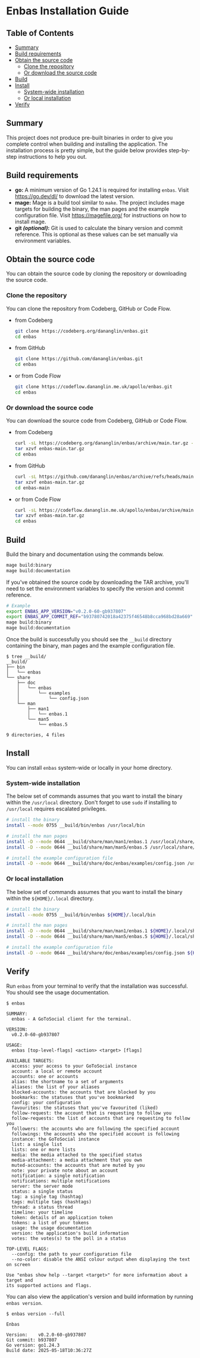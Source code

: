 # Enbas Installation Guide

## Table of Contents

- [Summary](#summary)
- [Build requirements](#build-requirements)
- [Obtain the source code](#obtain-the-source-code)
  - [Clone the repository](#clone-the-repository)
  - [Or download the source code](#or-download-the-source-code)
- [Build](#build)
- [Install](#install)
  - [System-wide installation](#system-wide-installation)
  - [Or local installation](#or-local-installation)
- [Verify](#verify)

## Summary

This project does not produce pre-built binaries in order to give you complete control when building and
installing the application. The installation process is pretty simple, but the guide below provides
step-by-step instructions to help you out.

## Build requirements

- **go:**
A minimum version of Go 1.24.1 is required for installing `enbas`.
Visit https://go.dev/dl/ to download the latest version.
- **mage:**
Mage is a build tool similar to `make`.
The project includes mage targets for building the binary, the man pages and the example configuration file.
Visit https://magefile.org/ for instructions on how to install mage.
- **git _(optional)_:**
Git is used to calculate the binary version and commit reference.
This is optional as these values can be set manually via environment variables.

## Obtain the source code

You can obtain the source code by cloning the repository or downloading the source code.

### Clone the repository

You can clone the repository from Codeberg, GitHub or Code Flow.

- from Codeberg
   ```bash
   git clone https://codeberg.org/dananglin/enbas.git
   cd enbas
   ```

- from GitHub
   ```bash
   git clone https://github.com/dananglin/enbas.git
   cd enbas
   ```

- or from Code Flow
   ```bash
   git clone https://codeflow.dananglin.me.uk/apollo/enbas.git
   cd enbas
   ```

### Or download the source code

You can download the source code from Codeberg, GitHub or Code Flow.

- from Codeberg
   ```bash
   curl -sL https://codeberg.org/dananglin/enbas/archive/main.tar.gz -o enbas-main.tar.gz
   tar xzvf enbas-main.tar.gz
   cd enbas
   ```

- from GitHub
   ```bash
   curl -sL https://github.com/dananglin/enbas/archive/refs/heads/main.tar.gz -o enbas-main.tar.gz
   tar xzvf enbas-main.tar.gz
   cd enbas-main
   ```

- or from Code Flow
   ```bash
   curl -sL https://codeflow.dananglin.me.uk/apollo/enbas/archive/main.tar.gz -o enbas-main.tar.gz
   tar xzvf enbas-main.tar.gz
   cd enbas
   ```

## Build

Build the binary and documentation using the commands below.

```bash
mage build:binary
mage build:documentation
```

If you've obtained the source code by downloading the TAR archive, you'll need to set the environment variables
to specify the version and commit reference.

```bash
# Example
export ENBAS_APP_VERSION="v0.2.0-60-gb937807"
export ENBAS_APP_COMMIT_REF="b93780742018a42375f46548b8cca968bd28a669"
mage build:binary
mage build:documentation
```

Once the build is successfully you should see the `__build` directory containing the binary, man pages and the
example configuration file.

```
$ tree __build/
__build/
├── bin
│   └── enbas
└── share
    ├── doc
    │   └── enbas
    │       └── examples
    │           └── config.json
    └── man
        ├── man1
        │   └── enbas.1
        └── man5
            └── enbas.5

9 directories, 4 files
```

## Install

You can install `enbas` system-wide or locally in your home directory.

### System-wide installation

The below set of commands assumes that you want to install the binary within the `/usr/local` directory.
Don't forget to use `sudo` if installing to `/usr/local` requires escalated privileges.

```bash
# install the binary
install --mode 0755 __build/bin/enbas /usr/local/bin

# install the man pages
install -D --mode 0644 __build/share/man/man1/enbas.1 /usr/local/share/man/man1/enbas.1
install -D --mode 0644 __build/share/man/man5/enbas.5 /usr/local/share/man/man5/enbas.5

# install the example configuration file
install -D --mode 0644 __build/share/doc/enbas/examples/config.json /usr/local/share/doc/enbas/examples/config.json
```

### Or local installation

The below set of commands assumes that you want to install the binary within the `${HOME}/.local` directory.

```bash
# install the binary
install --mode 0755 __build/bin/enbas ${HOME}/.local/bin

# install the man pages
install -D --mode 0644 __build/share/man/man1/enbas.1 ${HOME}/.local/share/man/man1/enbas.1
install -D --mode 0644 __build/share/man/man5/enbas.5 ${HOME}/.local/share/man/man5/enbas.5

# install the example configuration file
install -D --mode 0644 __build/share/doc/enbas/examples/config.json ${HOME}/.local/share/doc/enbas/examples/config.json
```

## Verify

Run `enbas` from your terminal to verify that the installation was successful.
You should see the usage documentation.

```
$ enbas

SUMMARY:
  enbas - A GoToSocial client for the terminal.

VERSION:
  v0.2.0-60-gb937807

USAGE:
  enbas [top-level-flags] <action> <target> [flags]

AVAILABLE TARGETS:
  access: your access to your GoToSocial instance
  account: a local or remote account
  accounts: one or accounts
  alias: the shortname to a set of arguments
  aliases: the list of your aliases
  blocked-accounts: the accounts that are blocked by you
  bookmarks: the statuses that you've bookmarked
  config: your configuration
  favourites: the statuses that you've favourited (liked)
  follow-request: the account that is requesting to follow you
  follow-requests: the list of accounts that are requesting to follow you
  followers: the accounts who are following the specified account
  followings: the accounts who the specified account is following
  instance: the GoToSocial instance
  list: a single list
  lists: one or more lists
  media: the media attached to the specified status
  media-attachment: a media attachment that you own
  muted-accounts: the accounts that are muted by you
  note: your private note about an account
  notification: a single notification
  notifications: multiple notifications
  server: the server mode
  status: a single status
  tag: a single tag (hashtag)
  tags: multiple tags (hashtags)
  thread: a status thread
  timeline: your timeline
  token: details of an application token
  tokens: a list of your tokens
  usage: the usage documentation
  version: the application's build information
  votes: the votes(s) to the poll in a status

TOP-LEVEL FLAGS:
  --config: the path to your configuration file
  --no-color: disable the ANSI colour output when displaying the text on screen

Use "enbas show help --target <target>" for more information about a target and
its supported actions and flags.
```

You can also view the application's version and build information by running `enbas version`.

```
$ enbas version --full

Enbas

Version:    v0.2.0-60-gb937807
Git commit: b937807
Go version: go1.24.3
Build date: 2025-05-18T10:36:27Z
```
